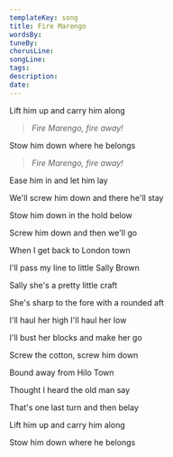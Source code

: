 ```yaml
---
templateKey: song
title: Fire Marengo  
wordsBy:
tuneBy:
chorusLine:
songLine:
tags:
description:
date:
---
```

Lift him up and carry him along

> *Fire Marengo, fire away!*

Stow him down where he belongs

> *Fire Marengo, fire away!*

Ease him in and let him lay

We'll screw him down and there he'll stay

Stow him down in the hold below

Screw him down and then we\'ll go

When I get back to London town

I\'ll pass my line to little Sally Brown

Sally she\'s a pretty little craft

She's sharp to the fore with a rounded aft

I\'ll haul her high I\'ll haul her low

I\'ll bust her blocks and make her go

Screw the cotton, screw him down

Bound away from Hilo Town

Thought I heard the old man say

That's one last turn and then belay

Lift him up and carry him along

Stow him down where he belongs
